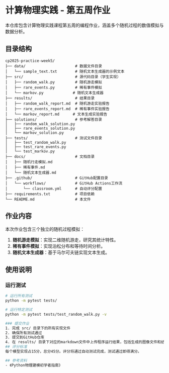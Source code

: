 # 计算物理实践 - 第五周作业

本仓库包含计算物理实践课程第五周的编程作业，涵盖多个随机过程的数值模拟与数据分析。

## 目录结构

```
cp2025-practice-week5/
├── data/                      # 数据文件目录
│   └── sample_text.txt        # 随机文本生成器的示例文本
├── src/                       # 源代码目录（学生实现）
│   ├── random_walk.py         # 随机游走模拟
│   ├── rare_events.py         # 稀有事件模拟
│   └── markov.py             # 随机文本生成器
├── results/                   # 结果目录
│   ├── random_walk_report.md  # 随机游走实验报告
│   ├── rare_events_report.md  # 稀有事件实验报告
│   └── markov_report.md      # 文本生成实验报告
├── solutions/                 # 参考解答目录
│   ├── random_walk_solution.py
│   ├── rare_events_solution.py
│   └── markov_solution.py
├── tests/                     # 测试文件目录
│   ├── test_random_walk.py
│   ├── test_rare_events.py
│   └── test_markov.py
├── docs/                      # 文档目录
│   ├── 随机行走模拟.md
│   ├── 稀有事件.md
│   └── 随机文本生成器.md
├── .github/                   # GitHub配置目录
│   └── workflows/             # GitHub Actions工作流
│       └── classroom.yml      # 自动评分配置
├── requirements.txt           # 项目依赖
└── README.md                  # 本文件
```

## 作业内容

本次作业包含三个独立的随机过程模拟：

1. **随机游走模拟**：实现二维随机游走，研究其统计特性。
2. **稀有事件模拟**：实现泊松分布和等待时间分析。
3. **随机文本生成器**：基于马尔可夫链实现文本生成。

## 使用说明

### 运行测试
```bash
# 运行所有测试
python -m pytest tests/

# 运行特定测试
python -m pytest tests/test_random_walk.py -v

### 提交作业
1. 完成 src/ 目录下的所有实现文件
2. 确保所有测试通过
3. 提交到GitHub仓库
4. 在 results/ 目录下对应的markdown文件中上传程序运行结果，包括生成的图像文件和结果讨论
## 评分标准
每个模型实现占15分，总分45分。评分将通过自动测试完成，测试通过即得满分。

## 参考资料
- 《Python物理建模初学者指南》